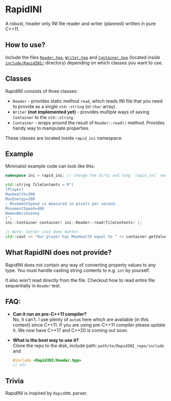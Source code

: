 # RapidINI
A robust, header only INI file reader and writer (planned) written in pure C++11.

## How to use?

Include the files [`Reader.hpp`](include/RapidINI/Reader.hpp), [`Writer.hpp`](include/RapidINI/Writer.hpp) and [`Container.hpp`](include/RapidINI/Container.hpp) (located inside [`include/RapidINI/`](include/RapidINI`) directory) depending on which classes you want to use.

## Classes

RapidINI consists of three classes:

- `Reader` - provides static method `read`, which reads INI file that you need to provide as a single `std::string` (or `char` array).
- `Writer` **(not implemented yet)** - provides multiple ways of saving `Container` to the `std::string`.
- `Container` - wraps around the result of `Reader::read()` method. Provides handy way to manipulate properties.

These classes are located inside `rapid_ini` namespace.

## Example

Minimalist example code can look like this:

```cpp
namespace ini = rapid_ini; // change the dirty and long `rapid_ini` name to simple `ini`.

std::string fileContents = R"(
[Player]
MaxHealth=300
MaxEnergy=200
; MovementSpeed is measured in pixels per second.
MovementSpeed=400
Name=Bezimienny
)";
ini::Container container( ini::Reader::read(fileContents) );

// Note: letter case does matter.
std::cout << "Our player has MaxHealth equal to " << container.getValueOr("Player.MaxHealth", "100" ); // use 100 by default.
```

## What RapidINI does not provide?

RapidINI does not contain any way of converting property values to any type. You must handle casting string contents to e.g. `int` by yourself.

It also won't read directly from the file. Checkout how to read entire file sequentially in `Reader` test.

## FAQ:

- **Can it run on pre-C++11 compiler?**  
  No, it can't. I use plenty of `auto`s here which are available (in this context) since C++11. If you are using pre-C++11 compiler please update it. We now have C++17 and C++20 is coming out soon.

- **What is the best way to use it?**  
  Clone the repo to the disk, include path: `path/to/RapidINI_repo/include` and
  ```cpp
  #include <RapidINI/Reader.hpp>
  // etc
  ```

## Trivia

RapidINI is inspired by `RapidXML` parser.



